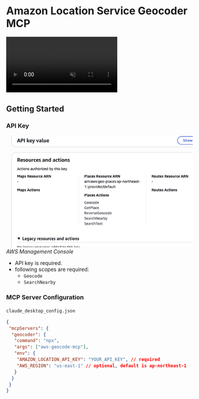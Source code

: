 # Amazon Location Service Geocoder MCP

<div><video controls src="https://github.com/Kanahiro/aws-geocode-mcp/raw/refs/heads/main/doc/demo.mp4" muted="false"></video></div>

## Getting Started

### API Key

![](./doc/apikey.png)*AWS Management Console*

- API key is required.
- following scopes are required:
  - `Geocode`
  - `SearchNearby`

### MCP Server Configuration

`claude_desktop_config.json`

```json
{
 "mcpServers": {
  "geocoder": {
   "command": "npx",
   "args": ["aws-geocode-mcp"],
   "env": {
    "AMAZON_LOCATION_API_KEY": "YOUR_API_KEY", // required
    "AWS_REGION": "us-east-1" // optional, default is ap-northeast-1
   }
  }
 }
}
```
